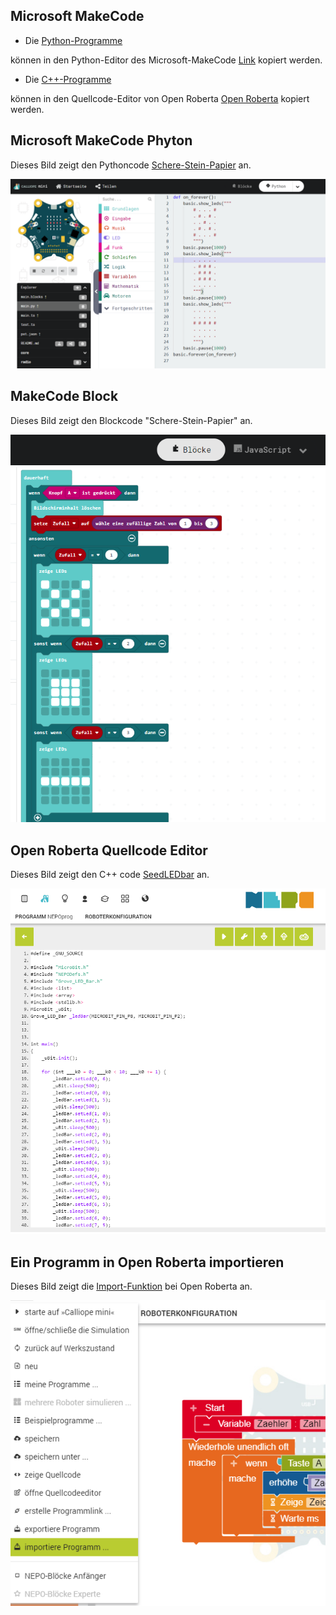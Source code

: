 

## Microsoft MakeCode

- Die [Python-Programme](https://github.com/frankyhub/Calliope-MakeCode/tree/master/Python)

können in den Python-Editor des Microsoft-MakeCode [Link](https://makecode.calliope.cc/#editor) kopiert werden.

- Die [C++-Programme](https://github.com/frankyhub/Calliope-MakeCode/tree/master/Cpp)

können in den Quellcode-Editor von Open Roberta [Open Roberta](https://lab.open-roberta.org/) kopiert werden.

## Microsoft MakeCode Phyton

Dieses Bild zeigt den Pythoncode [Schere-Stein-Papier](https://github.com/frankyhub/Calliope-MakeCode/tree/master/Python/B5-Schere-Stein-Papier) an.

![image](https://github.com/frankyhub/png/blob/master/Python.png)

## MakeCode Block

Dieses Bild zeigt den Blockcode "Schere-Stein-Papier" an.

![image](https://github.com/frankyhub/png/blob/master/Schere_Stein_Papier.png)

## Open Roberta Quellcode Editor

Dieses Bild zeigt den C++ code [SeedLEDbar](https://github.com/frankyhub/Calliope-MakeCode/tree/master/Cpp/B13-SeedLEDbar) an.

![image](https://github.com/frankyhub/png/blob/master/NEPO_cpp.png)

## Ein Programm in Open Roberta importieren

Dieses Bild zeigt die [Import-Funktion](https://github.com/frankyhub/Calliope-MakeCode/tree/master/xml) bei Open Roberta an.

![image](https://github.com/frankyhub/png/blob/master/roberta_import.png)
